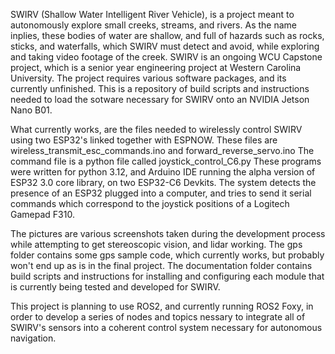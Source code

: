 SWIRV (Shallow Water Intelligent River Vehicle), is a project meant to autonomously explore small creeks, streams, and rivers. As the name inplies, these bodies of water are shallow, and full of hazards such as rocks, sticks, and waterfalls, which SWIRV must detect and avoid, while exploring and taking video footage of the creek. SWIRV is an ongoing WCU Capstone project, which is a senior year engineering project at Western Carolina University. The project requires various software packages, and its currently unfinished. This is a repository of build scripts and instructions needed to load the sotware necessary for SWIRV onto an NVIDIA Jetson Nano B01.

What currently works, are the files needed to wirelessly control SWIRV using two ESP32's linked together with ESPNOW. These files are wireless_transmit_esc_commands.ino and forward_reverse_servo.ino The command file is a python file called joystick_control_C6.py These programs were written for python 3.12, and Arduino IDE running the alpha version of ESP32 3.0 core library, on two ESP32-C6 Devkits. The system detects the presence of an ESP32 plugged into a computer, and tries to send it serial commands which correspond to the joystick positions of a Logitech Gamepad F310.

The pictures are various screenshots taken during the development process while attempting to get stereoscopic vision, and lidar working. The gps folder contains some gps sample code, which currently works, but probably won't end up as is in the final project. The documentation folder contains build scripts and instructions for installing and configuring each module that is currently being tested and developed for SWIRV.

This project is planning to use ROS2, and currently running ROS2 Foxy, in order to develop a series of nodes and topics nessary to integrate all of SWIRV's sensors into a coherent control system necessary for autonomous navigation.
